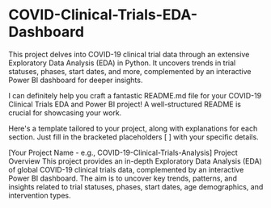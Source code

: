 # COVID-Clinical-Trials-EDA-Dashboard
This project delves into COVID-19 clinical trial data through an extensive Exploratory Data Analysis (EDA) in Python. It uncovers trends in trial statuses, phases, start dates, and more, complemented by an interactive Power BI dashboard for deeper insights.

I can definitely help you craft a fantastic README.md file for your COVID-19 Clinical Trials EDA and Power BI project! A well-structured README is crucial for showcasing your work.

Here's a template tailored to your project, along with explanations for each section. Just fill in the bracketed placeholders [ ] with your specific details.

[Your Project Name - e.g., COVID-19-Clinical-Trials-Analysis]
Project Overview
This project provides an in-depth Exploratory Data Analysis (EDA) of global COVID-19 clinical trials data, complemented by an interactive Power BI dashboard. The aim is to uncover key trends, patterns, and insights related to trial statuses, phases, start dates, age demographics, and intervention types.
